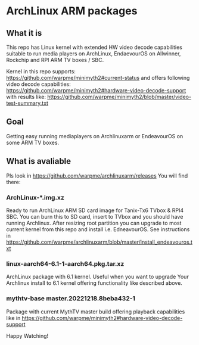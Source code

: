 # ArchLinux ARM packages



## What it is
This repo has Linux kernel with extended HW video decode capabilities suitable to run media players on 
ArchLinux, EndaevourOS on Allwinner, Rockchip and RPI ARM TV boxes / SBC.

Kernel in this repo supports: https://github.com/warpme/minimyth2#current-status
and offers following video decode capabilities: https://github.com/warpme/minimyth2#hardware-video-decode-support
with results like: https://github.com/warpme/minimyth2/blob/master/video-test-summary.txt


## Goal
Getting easy running mediaplayers on Archlinuxarm or EndeavourOS on some ARM TV boxes.

## What is avaliable

Pls look in https://github.com/warpme/archlinuxarm/releases
You will find there:

### ArchLinux-*.img.xz
Ready to run ArchLinux ARM SD card image for Tanix-Tx6 TVbox & RPI4 SBC.
You can burn this to SD card, insert to TVbox and you should have running Archlinux.
After resizing root partition you can upgrade to most current kernel from this repo and install i.e. EdneavourOS.
See instructions in https://github.com/warpme/archlinuxarm/blob/master/install_endeavouros.txt

### linux-aarch64-6.1-1-aarch64.pkg.tar.xz
ArchLinux package with 6.1 kernel. Useful when you want to upgrade Your Archlinux install to 6.1 kernel offering
functionality like described above.

### mythtv-base master.20221218.8beba432-1
Package with current MythTV master build offering playback capabilities like in 
https://github.com/warpme/minimyth2#hardware-video-decode-support

Happy Watching!
